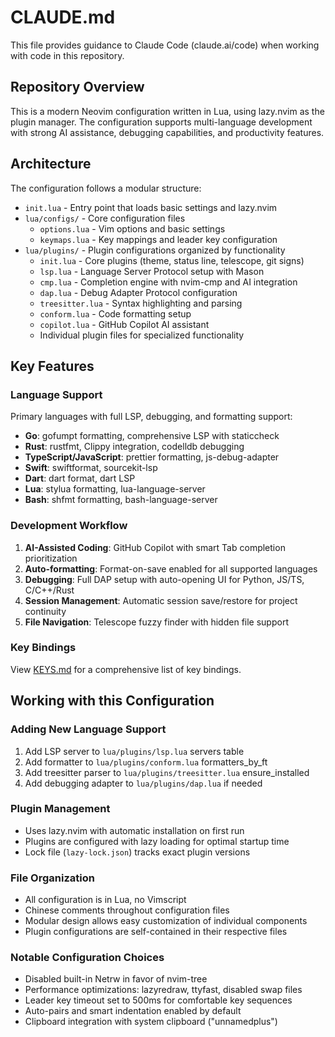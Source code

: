 # CLAUDE.md

This file provides guidance to Claude Code (claude.ai/code) when working with code in this repository.

## Repository Overview

This is a modern Neovim configuration written in Lua, using lazy.nvim as the plugin manager. The configuration supports multi-language development with strong AI assistance, debugging capabilities, and productivity features.

## Architecture

The configuration follows a modular structure:

- `init.lua` - Entry point that loads basic settings and lazy.nvim
- `lua/configs/` - Core configuration files
  - `options.lua` - Vim options and basic settings
  - `keymaps.lua` - Key mappings and leader key configuration
- `lua/plugins/` - Plugin configurations organized by functionality
  - `init.lua` - Core plugins (theme, status line, telescope, git signs)
  - `lsp.lua` - Language Server Protocol setup with Mason
  - `cmp.lua` - Completion engine with nvim-cmp and AI integration
  - `dap.lua` - Debug Adapter Protocol configuration
  - `treesitter.lua` - Syntax highlighting and parsing
  - `conform.lua` - Code formatting setup
  - `copilot.lua` - GitHub Copilot AI assistant
  - Individual plugin files for specialized functionality

## Key Features

### Language Support

Primary languages with full LSP, debugging, and formatting support:

- **Go**: gofumpt formatting, comprehensive LSP with staticcheck
- **Rust**: rustfmt, Clippy integration, codelldb debugging
- **TypeScript/JavaScript**: prettier formatting, js-debug-adapter
- **Swift**: swiftformat, sourcekit-lsp
- **Dart**: dart format, dart LSP
- **Lua**: stylua formatting, lua-language-server
- **Bash**: shfmt formatting, bash-language-server

### Development Workflow

1. **AI-Assisted Coding**: GitHub Copilot with smart Tab completion prioritization
2. **Auto-formatting**: Format-on-save enabled for all supported languages
3. **Debugging**: Full DAP setup with auto-opening UI for Python, JS/TS, C/C++/Rust
4. **Session Management**: Automatic session save/restore for project continuity
5. **File Navigation**: Telescope fuzzy finder with hidden file support

### Key Bindings

View [KEYS.md](KEYS.md) for a comprehensive list of key bindings.

## Working with this Configuration

### Adding New Language Support

1. Add LSP server to `lua/plugins/lsp.lua` servers table
2. Add formatter to `lua/plugins/conform.lua` formatters_by_ft
3. Add treesitter parser to `lua/plugins/treesitter.lua` ensure_installed
4. Add debugging adapter to `lua/plugins/dap.lua` if needed

### Plugin Management

- Uses lazy.nvim with automatic installation on first run
- Plugins are configured with lazy loading for optimal startup time
- Lock file (`lazy-lock.json`) tracks exact plugin versions

### File Organization

- All configuration is in Lua, no Vimscript
- Chinese comments throughout configuration files
- Modular design allows easy customization of individual components
- Plugin configurations are self-contained in their respective files

### Notable Configuration Choices

- Disabled built-in Netrw in favor of nvim-tree
- Performance optimizations: lazyredraw, ttyfast, disabled swap files
- Leader key timeout set to 500ms for comfortable key sequences
- Auto-pairs and smart indentation enabled by default
- Clipboard integration with system clipboard ("unnamedplus")
